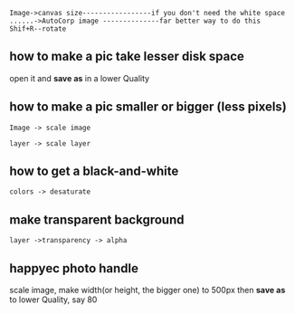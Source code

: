 
    Image->canvas size-----------------if you don't need the white space
    ......->AutoCorp image --------------far better way to do this
    Shif+R--rotate

## how to make a pic take lesser disk space

open it and __save as__ in a lower Quality

## how to make a pic smaller or bigger (less pixels)

    Image -> scale image

    layer -> scale layer

## how to get a black-and-white

    colors -> desaturate

## make transparent background

    layer ->transparency -> alpha

## happyec photo handle

scale image, make width(or height, the bigger one) to 500px
then __save as__ to lower Quality, say 80
